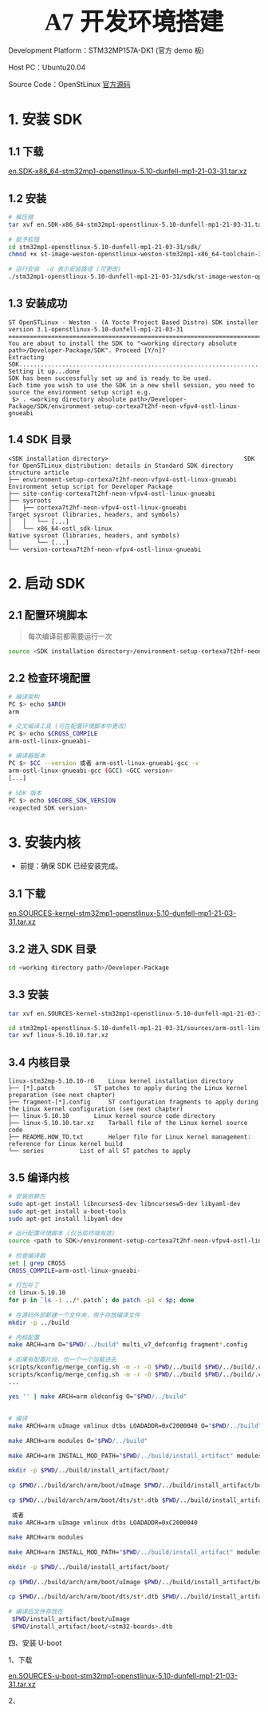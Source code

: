 ### <center> <font size=34 face="STKaiti"> A7 开发环境搭建 </font>    <!-- {docsify-ignore} -->

Development Platform：STM32MP157A-DK1 (官方 demo 板)

Host PC：Ubuntu20.04

Source Code：OpenStLinux [官方源码](https://wiki.stmicroelectronics.cn/stm32mpu/wiki/STM32MP1_Developer_Package)

# 1. 安装 SDK

## 1.1 下载

[en.SDK-x86_64-stm32mp1-openstlinux-5.10-dunfell-mp1-21-03-31.tar.xz](https://www.st.com/content/st_com/en/products/embedded-software/mcu-mpu-embedded-software/stm32-embedded-software/stm32-mpu-openstlinux-distribution/stm32mp1dev.html)

## 1.2 安装

``` bash
# 解压缩
tar xvf en.SDK-x86_64-stm32mp1-openstlinux-5.10-dunfell-mp1-21-03-31.tar.xz
 
# 赋予权限
cd stm32mp1-openstlinux-5.10-dunfell-mp1-21-03-31/sdk/
chmod +x st-image-weston-openstlinux-weston-stm32mp1-x86_64-toolchain-3.1-openstlinux-5.10-dunfell-mp1-21-03-31.sh
 
# 运行安装  -d 表示安装路径 (可更改)
./stm32mp1-openstlinux-5.10-dunfell-mp1-21-03-31/sdk/st-image-weston-openstlinux-weston-stm32mp1-x86_64-toolchain-3.1-openstlinux-5.10-dunfell-mp1-21-03-31.sh -d <working directory absolute path>/Developer-Package/SDK
```

## 1.3 安装成功

``` text
ST OpenSTLinux - Weston - (A Yocto Project Based Distro) SDK installer version 3.1-openstlinux-5.10-dunfell-mp1-21-03-31
===========================================================================================
You are about to install the SDK to "<working directory absolute path>/Developer-Package/SDK". Proceed [Y/n]? 
Extracting SDK................................................................................................................................................................................................................done
Setting it up...done
SDK has been successfully set up and is ready to be used.
Each time you wish to use the SDK in a new shell session, you need to source the environment setup script e.g.
 $> . <working directory absolute path>/Developer-Package/SDK/environment-setup-cortexa7t2hf-neon-vfpv4-ostl-linux-gnueabi
```

## 1.4 SDK 目录

``` text
<SDK installation directory>                                      SDK for OpenSTLinux distribution: details in Standard SDK directory structure article
├── environment-setup-cortexa7t2hf-neon-vfpv4-ostl-linux-gnueabi  Environment setup script for Developer Package
├── site-config-cortexa7t2hf-neon-vfpv4-ostl-linux-gnueabi
├── sysroots
│   ├── cortexa7t2hf-neon-vfpv4-ostl-linux-gnueabi                Target sysroot (libraries, headers, and symbols)
│   │   └── [...]
│   └── x86_64-ostl_sdk-linux                                     Native sysroot (libraries, headers, and symbols)
│       └── [...]
└── version-cortexa7t2hf-neon-vfpv4-ostl-linux-gnueabi
```

# 2. 启动 SDK

## 2.1 配置环境脚本

> 每次编译前都需要运行一次

``` bash
source <SDK installation directory>/environment-setup-cortexa7t2hf-neon-vfpv4-ostl-linux-gnueabi
```

## 2.2 检查环境配置

``` bash
# 编译架构
PC $> echo $ARCH
arm

# 交叉编译工具 (可在配置环境脚本中更改)
PC $> echo $CROSS_COMPILE
arm-ostl-linux-gnueabi-
 
# 编译器版本
PC $> $CC --version 或者 arm-ostl-linux-gnueabi-gcc -v
arm-ostl-linux-gnueabi-gcc (GCC) <GCC version>
[...]
 
# SDK 版本
PC $> echo $OECORE_SDK_VERSION
<expected SDK version>
```

# 3. 安装内核

* 前提：确保 SDK 已经安装完成。

## 3.1 下载

[en.SOURCES-kernel-stm32mp1-openstlinux-5.10-dunfell-mp1-21-03-31.tar.xz](https://wiki.stmicroelectronics.cn/stm32mpu/wiki/STM32MP1_Developer_Package)

## 3.2 进入 SDK 目录

``` bash
cd <working directory path>/Developer-Package
```

## 3.3 安装

``` bash
tar xvf en.SOURCES-kernel-stm32mp1-openstlinux-5.10-dunfell-mp1-21-03-31.tar.xz     # 解压缩

cd stm32mp1-openstlinux-5.10-dunfell-mp1-21-03-31/sources/arm-ostl-linux-gnueabi/linux-stm32mp-5.10.10-r0
tar xvf linux-5.10.10.tar.xz
```

## 3.4 内核目录

``` text
linux-stm32mp-5.10.10-r0	Linux kernel installation directory
├── [*].patch			ST patches to apply during the Linux kernel preparation (see next chapter)
├── fragment-[*].config		ST configuration fragments to apply during the Linux kernel configuration (see next chapter)
├── linux-5.10.10		Linux kernel source code directory
├── linux-5.10.10.tar.xz	Tarball file of the Linux kernel source code
├── README.HOW_TO.txt		Helper file for Linux kernel management: reference for Linux kernel build
└── series			List of all ST patches to apply
```

## 3.5 编译内核

``` bash
# 安装依赖包
sudo apt-get install libncurses5-dev libncursesw5-dev libyaml-dev
sudo apt-get install u-boot-tools
sudo apt-get install libyaml-dev
 
# 运行配置环境脚本 (仅当前终端有效)
source <path to SDK>/environment-setup-cortexa7t2hf-neon-vfpv4-ostl-linux-gnueabi
 
# 检查编译器
set | grep CROSS
CROSS_COMPILE=arm-ostl-linux-gnueabi-
 
# 打包补丁
cd linux-5.10.10
for p in `ls -1 ../*.patch`; do patch -p1 < $p; done
 
# 在源码外部新建一个文件夹，用于存放编译文件
mkdir -p ../build
 
# 内核配置
make ARCH=arm O="$PWD/../build" multi_v7_defconfig fragment*.config
 
# 如果有配置片段，也一个一个加载进去
scripts/kconfig/merge_config.sh -m -r -O $PWD/../build $PWD/../build/.config ../fragment-01-xxx.config
scripts/kconfig/merge_config.sh -m -r -O $PWD/../build $PWD/../build/.config ../fragment-02-xxx.config
...

yes '' | make ARCH=arm oldconfig O="$PWD/../build"
 
 
# 编译
make ARCH=arm uImage vmlinux dtbs LOADADDR=0xC2000040 O="$PWD/../build"
 
make ARCH=arm modules O="$PWD/../build"
 
make ARCH=arm INSTALL_MOD_PATH="$PWD/../build/install_artifact" modules_install O="$PWD/../build"
 
mkdir -p $PWD/../build/install_artifact/boot/
 
cp $PWD/../build/arch/arm/boot/uImage $PWD/../build/install_artifact/boot/
 
cp $PWD/../build/arch/arm/boot/dts/st*.dtb $PWD/../build/install_artifact/boot/
 
 或者
make ARCH=arm uImage vmlinux dtbs LOADADDR=0xC2000040
 
make ARCH=arm modules
 
make ARCH=arm INSTALL_MOD_PATH="$PWD/../build/install_artifact" modules_install
 
mkdir -p $PWD/../build/install_artifact/boot/
 
cp $PWD/../build/arch/arm/boot/uImage $PWD/../build/install_artifact/boot/
 
cp $PWD/../build/arch/arm/boot/dts/st*.dtb $PWD/../build/install_artifact/boot/
 
# 编译后文件存放在
 $PWD/install_artifact/boot/uImage
 $PWD/install_artifact/boot/<stm32-boards>.dtb
```

四、安装 U-boot

1、下载

[en.SOURCES-u-boot-stm32mp1-openstlinux-5.10-dunfell-mp1-21-03-31.tar.xz](https://wiki.stmicroelectronics.cn/stm32mpu/wiki/STM32MP1_Developer_Package)

2、


